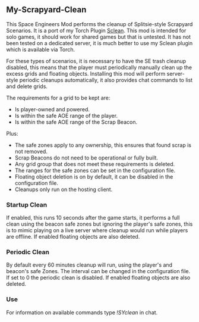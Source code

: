 ## My-Scrapyard-Clean
This Space Engineers Mod performs the cleanup of Splitsie-style Scrapyard Scenarios. It is a port of my Torch Plugin [Sclean](https://github.com/adrianre12/Sclean). 
This mod is intended for solo games, it should work for shared games but that is untested. It has not been tested on a dedicated server, it is much better to use my Sclean plugin which is available via Torch.

For these types of scenarios, it is necessary to have the SE trash cleanup disabled, this means that the player must periodically manually clean up the excess grids and floating objects.
Installing this mod will perform server-style periodic cleanups automatically, it also provides chat commands to list and delete grids.

The requirements for a grid to be kept are: 
* Is player-owned and powered. 
* Is within the safe AOE range of the player. 
* Is within the safe AOE range of the Scrap Beacon.


Plus:
* The safe zones apply to any ownership, this ensures that found scrap is not removed. 
* Scrap Beacons do not need to be operational or fully built. 
* Any grid group that does not meet these requirements is deleted.
* The ranges for the safe zones can be set in the configuration file.
* Floating object deletion is on by default, it can be disabled in the configuration file.
* Cleanups only run on the hosting client.

### Startup Clean
If enabled, this runs 10 seconds after the game starts, it performs a full clean using the beacon safe zones but ignoring the player's safe zones, this is to mimic playing on a live server where cleanup would run while players are offline.
If enabled floating objects are also deleted.

### Periodic Clean
By default every 60 minutes cleanup will run, using the player's and beacon's safe Zones. The interval can be changed in the configuration file. If set to 0 the periodic clean is disabled.
If enabled floating objects are also deleted.

### Use
For information on available commands type _!SYclean_ in chat.
